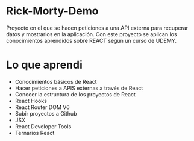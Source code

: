 # Rick-Morty-Demo

Proyecto en el que se hacen peticiones a una API externa para recuperar datos y mostrarlos en la aplicación. Con este proyecto se aplican los conocimientos aprendidos sobre REACT según un curso de UDEMY.


# Lo que aprendi

* Conocimientos básicos de React
* Hacer peticiones a APIS externas a través de React
* Conocer la estructura de los proyectos de React
* React Hooks
* React Router DOM V6
* Subir proyectos a Github
* JSX
* React Developer Tools
* Ternarios React
